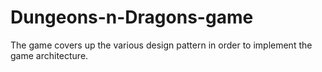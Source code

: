 # Dungeons-n-Dragons-game
The game covers up the various design pattern in order to implement the game architecture.
